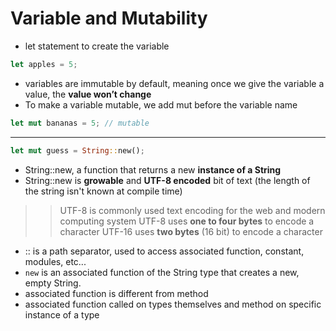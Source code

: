 # Variable and Mutability
- let statement to create the variable
```rust
let apples = 5;
```
- variables are immutable by default, meaning once we give the variable a value, the **value won’t change**
- To make a variable mutable, we add mut before the variable name
```rust
let mut bananas = 5; // mutable
```
***
```rust
let mut guess = String::new();
```
- String::new, a function that returns a new **instance of a String**
- String::new is **growable** and **UTF-8 encoded** bit of text (the length of the string isn't known at compile time)
>> UTF-8 is commonly used text encoding for the web and modern computing system
>> UTF-8 uses **one to four bytes** to encode a character
>> UTF-16 uses **two bytes** (16 bit) to encode a character
- :: is a path separator, used to access associated function, constant, modules, etc...
- `new` is an associated function of the String type that creates a new, empty String.
- associated function is different from method
- associated function called on types themselves and method on specific instance of a type
